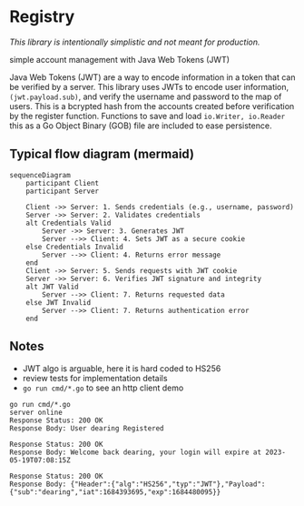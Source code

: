 # Registry

*This library is intentionally simplistic and not meant for production.*

simple account management with Java Web Tokens (JWT)

Java Web Tokens (JWT) are a way to encode information in a token that can be verified by a server. This library uses JWTs to encode user information, `(jwt.payload.sub)`, and verify the username and password to the map of users.  This is a bcrypted hash from the accounts created before verification by the register function.  Functions to save and load `io.Writer, io.Reader` this as a Go Object Binary (GOB) file are included to ease persistence.

## Typical flow diagram (mermaid)
```mermaid
sequenceDiagram
    participant Client
    participant Server

    Client ->> Server: 1. Sends credentials (e.g., username, password)
    Server ->> Server: 2. Validates credentials
    alt Credentials Valid
        Server ->> Server: 3. Generates JWT
        Server -->> Client: 4. Sets JWT as a secure cookie
    else Credentials Invalid
        Server -->> Client: 4. Returns error message
    end
    Client ->> Server: 5. Sends requests with JWT cookie
    Server ->> Server: 6. Verifies JWT signature and integrity
    alt JWT Valid
        Server -->> Client: 7. Returns requested data
    else JWT Invalid
        Server -->> Client: 7. Returns authentication error
    end

```

## Notes
- JWT algo is arguable, here it is hard coded to HS256
- review tests for implementation details
- `go run cmd/*.go` to see an http client demo

```text
go run cmd/*.go
server online
Response Status: 200 OK
Response Body: User dearing Registered

Response Status: 200 OK
Response Body: Welcome back dearing, your login will expire at 2023-05-19T07:08:15Z

Response Status: 200 OK
Response Body: {"Header":{"alg":"HS256","typ":"JWT"},"Payload":{"sub":"dearing","iat":1684393695,"exp":1684480095}}
```
